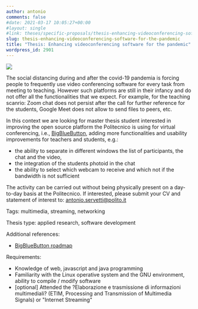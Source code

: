 ```yaml
---
author: antonio
comments: false
#date: 2021-03-17 10:05:27+00:00
#layout: single
#link: theses/specific-proposals/thesis-enhancing-videoconferencing-software-for-the-pandemic/
slug: thesis-enhancing-videoconferencing-software-for-the-pandemic
title: "Thesis: Enhancing videoconferencing software for the pandemic"
wordpress_id: 2901
---
```


![](https://member365.com/wp-content/uploads/2020/04/GettyImages-1209904658.jpg)

The social distancing during and after the covid-19 pandemia is forcing people to frequently use video conferencing software for every task from meeting to teaching. However such platforms are still in their infancy and do not offer all the functionalities that we expect. For example, for the teaching scanrio: Zoom chat does not persist after the call for further reference for the students, Google Meet does not allow to send files to peers, etc.

In this context we are looking for master thesis student interested in improving the open source platform the Politecnico is using for virtual conferencing, i.e., [BigBlueButton](https://bigbluebutton.org), adding more functionalities and usability improvements for teachers and students, e.g.:

- the ability to separate in different windows the list of participants, the chat and the video,
- the integration of the students photoid in the chat
- the ability to select which webcam to receive and which not if the bandwidth is not sufficient

The activity can be carried out without being physically present on a day-to-day basis at the Politecnico. If interested, please submit your CV and statement of interest to: antonio.servetti@polito.it

Tags: multimedia, streaming, networking

Thesis type: applied research, software development

Additional references:

- [BigBlueButton roadmap](https://docs.bigbluebutton.org/support/road-map.html)

Requirements:

- Knowledge of web, javascript and java programming
- Familiarity with the Linux operative system and the GNU environment, ability to compile / modify software
- [optional] Attended the ?Elaborazione e trasmissione di informazioni multimediali? (ETIM, Processing and Transmission of Multimedia Signals) or "Internet Streaming"
